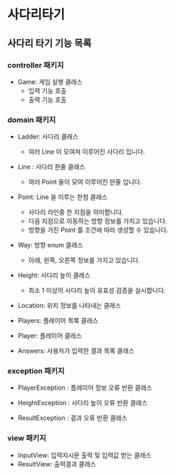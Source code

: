 # 사다리타기

## 사다리 타기 기능 목록

### controller 패키지

- Game: 게임 실행 클래스
  - 입력 기능 호출
  - 출력 기능 호출


### domain 패키지

- Ladder: 사다리 클래스
  - 여러 Line 이 모여져 이루어진 사다리 입니다.


- Line : 사다리 한줄 클래스
  - 여러 Point 들이 모여 이루어진 한줄 입니다.


- Point: Line 을 이루는 한점 클래스
  - 사다리 라인중 한 지점을 의미합니다.
  - 다음 지점으로 이동하는 방향 정보를 가지고 있습니다.
  - 방향을 가진 Point 를 조건에 따라 생성할 수 있습니다.


- Way: 방향 enum 클래스
  - 아래, 왼쪽, 오른쪽 정보를 가지고 있습니다.
  

- Height: 사다리 높이 클래스
  - 최소 1 이상의 사다리 높이 유효성 검증을 실시합니다.


- Location: 위치 정보를 나타내는 클래스


- Players: 플레이어 목록 클래스


- Player: 플레이어 클래스


- Answers: 사용자가 입력한 결과 목록 클래스


### exception 패키지

- PlayerException : 플레이어 정보 오류 반환 클래스

- HeightException : 사다리 높이 오류 반환 클래스

- ResultException : 결과 오류 반환 클래스


### view 패키지

- InputView: 입력지시문 출력 및 입력값 받는 클래스
- ResultView: 출력결과 클래스